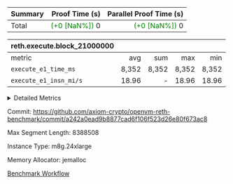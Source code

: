 | Summary | Proof Time (s) | Parallel Proof Time (s) |
|:---|---:|---:|
| Total | <span style='color: green'>(+0 [NaN%])</span> 0 | <span style='color: green'>(+0 [NaN%])</span> 0 |


| reth.execute.block_21000000 |||||
|:---|---:|---:|---:|---:|
|metric|avg|sum|max|min|
| `execute_e1_time_ms  ` |  8,352 |  8,352 |  8,352 |  8,352 |
| `execute_e1_insn_mi/s` |  18.96 | -          |  18.96 |  18.96 |



<details>
<summary>Detailed Metrics</summary>

| group | block_number | insns | execute_e1_time_ms | execute_e1_insn_mi/s |
| --- | --- | --- | --- | --- |
| reth.execute.block_21000000 | 21000000 | 158,401,510 | 8,352 | 18.96 | 

</details>


Commit: https://github.com/axiom-crypto/openvm-reth-benchmark/commit/a242a0ead9b8877cad6f106f523d26e80f673ac8

Max Segment Length: 8388508

Instance Type: m8g.24xlarge

Memory Allocator: jemalloc

[Benchmark Workflow](https://github.com/axiom-crypto/openvm-reth-benchmark/actions/runs/15863526307)
